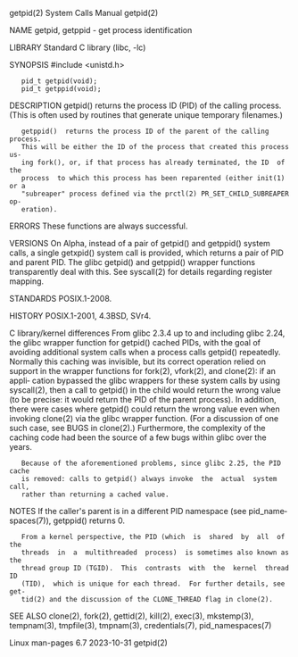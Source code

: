 getpid(2)                     System Calls Manual                    getpid(2)

NAME
       getpid, getppid - get process identification

LIBRARY
       Standard C library (libc, -lc)

SYNOPSIS
       #include <unistd.h>

       pid_t getpid(void);
       pid_t getppid(void);

DESCRIPTION
       getpid() returns the process ID (PID) of the calling process.  (This is
       often used by routines that generate unique temporary filenames.)

       getppid()  returns the process ID of the parent of the calling process.
       This will be either the ID of the process that created this process us‐
       ing fork(), or, if that process has already terminated, the ID  of  the
       process  to which this process has been reparented (either init(1) or a
       "subreaper" process defined via the prctl(2) PR_SET_CHILD_SUBREAPER op‐
       eration).

ERRORS
       These functions are always successful.

VERSIONS
       On Alpha, instead of a pair of getpid() and getppid() system  calls,  a
       single  getxpid()  system call is provided, which returns a pair of PID
       and parent PID.  The glibc getpid()  and  getppid()  wrapper  functions
       transparently  deal  with  this.   See syscall(2) for details regarding
       register mapping.

STANDARDS
       POSIX.1-2008.

HISTORY
       POSIX.1-2001, 4.3BSD, SVr4.

   C library/kernel differences
       From glibc 2.3.4 up to and including  glibc  2.24,  the  glibc  wrapper
       function for getpid() cached PIDs, with the goal of avoiding additional
       system  calls  when a process calls getpid() repeatedly.  Normally this
       caching was invisible, but its correct operation relied on  support  in
       the wrapper functions for fork(2), vfork(2), and clone(2): if an appli‐
       cation  bypassed  the  glibc  wrappers  for these system calls by using
       syscall(2), then a call to getpid() in the child would return the wrong
       value (to be precise: it would return the PID of the  parent  process).
       In  addition,  there  were  cases where getpid() could return the wrong
       value even when invoking clone(2) via the glibc wrapper function.  (For
       a discussion of one such case, see BUGS in clone(2).)  Furthermore, the
       complexity of the caching code had been the source of a few bugs within
       glibc over the years.

       Because of the aforementioned problems, since glibc 2.25, the PID cache
       is removed: calls to getpid() always invoke  the  actual  system  call,
       rather than returning a cached value.

NOTES
       If  the  caller's parent is in a different PID namespace (see pid_name‐
       spaces(7)), getppid() returns 0.

       From a kernel perspective, the PID (which  is  shared  by  all  of  the
       threads  in  a  multithreaded  process)  is sometimes also known as the
       thread group ID (TGID).  This  contrasts  with  the  kernel  thread  ID
       (TID),  which is unique for each thread.  For further details, see get‐
       tid(2) and the discussion of the CLONE_THREAD flag in clone(2).

SEE ALSO
       clone(2), fork(2), gettid(2), kill(2), exec(3), mkstemp(3), tempnam(3),
       tmpfile(3), tmpnam(3), credentials(7), pid_namespaces(7)

Linux man-pages 6.7               2023-10-31                         getpid(2)
